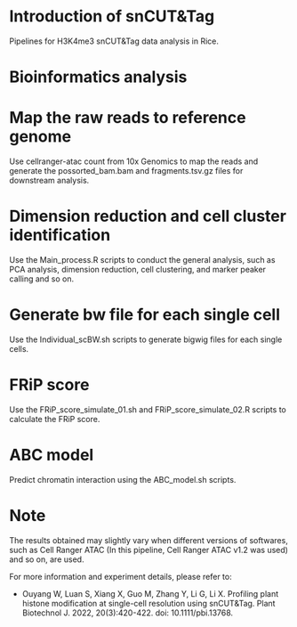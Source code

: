 # Introduction of snCUT&Tag

Pipelines for H3K4me3 snCUT&Tag data analysis in Rice.


# Bioinformatics analysis

# Map the raw reads to reference genome
Use cellranger-atac count from 10x Genomics to map the reads and generate the possorted_bam.bam and fragments.tsv.gz files for downstream analysis.

# Dimension reduction and cell cluster identification
Use the Main_process.R scripts to conduct the general analysis, such as PCA analysis, dimension reduction, cell clustering, and marker peaker calling and so on.

# Generate bw file for each single cell
Use the Individual_scBW.sh scripts to generate bigwig files for each single cells.

# FRiP score
Use the FRiP_score_simulate_01.sh and FRiP_score_simulate_02.R scripts to calculate the FRiP score.

# ABC model
Predict chromatin interaction using the ABC_model.sh scripts.

# Note
The results obtained may slightly vary when different versions of softwares, such as Cell Ranger ATAC (In this pipeline, Cell Ranger ATAC v1.2 was used) and so on, are used.

For more information and experiment details, please refer to:
- Ouyang W, Luan S, Xiang X, Guo M, Zhang Y, Li G, Li X. Profiling plant histone modification at single-cell resolution using snCUT&Tag. Plant Biotechnol J. 2022, 20(3):420-422. doi: 10.1111/pbi.13768.
